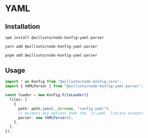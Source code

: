 # YAML

## Installation

```bash
npm install @willsoto/node-konfig-yaml-parser
```

```bash
yarn add @willsoto/node-konfig-yaml-parser
```

```bash
pnpm add @willsoto/node-konfig-yaml-parser
```

## Usage

```typescript
import * as Konfig from "@willsoto/node-konfig-core";
import { YAMLParser } from "@willsoto/node-konfig-yaml-parser";

const loader = new Konfig.FileLoader({
  files: [
    {
      path: path.join(__dirname, "config.yaml"),
      // Accepts any options that the `js-yaml` library accepts
      parser: new YAMLParser(),
    },
  ],
});
```
